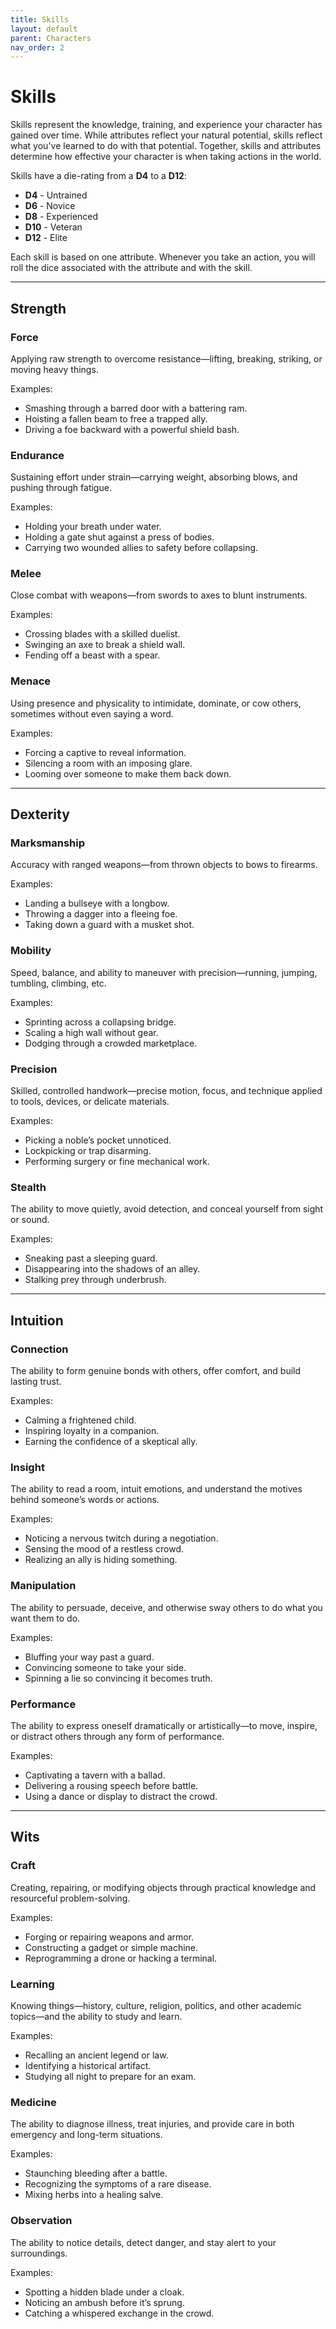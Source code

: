 ```yaml
---
title: Skills
layout: default
parent: Characters
nav_order: 2
---
```


# Skills
Skills represent the knowledge, training, and experience your character has gained over time. While attributes reflect your natural potential, skills reflect what you've learned to do with that potential. Together, skills and attributes determine how effective your character is when taking actions in the world.

Skills have a die-rating from a **D4** to a **D12**:
- **D4** - Untrained
- **D6** - Novice
- **D8** - Experienced
- **D10** - Veteran
- **D12** - Elite

Each skill is based on one attribute. Whenever you take an action, you will roll the dice associated with the attribute and with the skill.

---

## Strength

### Force
Applying raw strength to overcome resistance—lifting, breaking, striking, or moving heavy things.

Examples:
- Smashing through a barred door with a battering ram.
- Hoisting a fallen beam to free a trapped ally.
- Driving a foe backward with a powerful shield bash.

### Endurance
Sustaining effort under strain—carrying weight, absorbing blows, and pushing through fatigue.

Examples:
- Holding your breath under water.
- Holding a gate shut against a press of bodies.
- Carrying two wounded allies to safety before collapsing.

### Melee
Close combat with weapons—from swords to axes to blunt instruments.

Examples:
- Crossing blades with a skilled duelist.
- Swinging an axe to break a shield wall.
- Fending off a beast with a spear.

### Menace
Using presence and physicality to intimidate, dominate, or cow others, sometimes without even saying a word.

Examples:
- Forcing a captive to reveal information.
- Silencing a room with an imposing glare.
- Looming over someone to make them back down.

---

## Dexterity

### Marksmanship
Accuracy with ranged weapons—from thrown objects to bows to firearms.

Examples:
- Landing a bullseye with a longbow.
- Throwing a dagger into a fleeing foe.
- Taking down a guard with a musket shot.

### Mobility
Speed, balance, and ability to maneuver with precision—running, jumping, tumbling, climbing, etc.

Examples:
- Sprinting across a collapsing bridge.
- Scaling a high wall without gear.
- Dodging through a crowded marketplace.

### Precision
Skilled, controlled handwork—precise motion, focus, and technique applied to tools, devices, or delicate materials.

Examples:
- Picking a noble’s pocket unnoticed.
- Lockpicking or trap disarming.
- Performing surgery or fine mechanical work.

### Stealth
The ability to move quietly, avoid detection, and conceal yourself from sight or sound.

Examples:
- Sneaking past a sleeping guard.
- Disappearing into the shadows of an alley.
- Stalking prey through underbrush.

---

## Intuition

### Connection
The ability to form genuine bonds with others, offer comfort, and build lasting trust.

Examples:
- Calming a frightened child.
- Inspiring loyalty in a companion.
- Earning the confidence of a skeptical ally.

### Insight
The ability to read a room, intuit emotions, and understand the motives behind someone’s words or actions.

Examples:
- Noticing a nervous twitch during a negotiation.
- Sensing the mood of a restless crowd.
- Realizing an ally is hiding something.

### Manipulation
The ability to persuade, deceive, and otherwise sway others to do what you want them to do.

Examples:
- Bluffing your way past a guard.
- Convincing someone to take your side.
- Spinning a lie so convincing it becomes truth.

### Performance
The ability to express oneself dramatically or artistically—to move, inspire, or distract others through any form of performance.

Examples:
- Captivating a tavern with a ballad.
- Delivering a rousing speech before battle.
- Using a dance or display to distract the crowd.

---

## Wits

### Craft
Creating, repairing, or modifying objects through practical knowledge and resourceful problem-solving.

Examples:
- Forging or repairing weapons and armor.
- Constructing a gadget or simple machine.
- Reprogramming a drone or hacking a terminal.

### Learning
Knowing things—history, culture, religion, politics, and other academic topics—and the ability to study and learn.

Examples:
- Recalling an ancient legend or law.
- Identifying a historical artifact.
- Studying all night to prepare for an exam.

### Medicine
The ability to diagnose illness, treat injuries, and provide care in both emergency and long-term situations.

Examples:
- Staunching bleeding after a battle.
- Recognizing the symptoms of a rare disease.
- Mixing herbs into a healing salve.

### Observation
The ability to notice details, detect danger, and stay alert to your surroundings.

Examples:
- Spotting a hidden blade under a cloak.
- Noticing an ambush before it’s sprung.
- Catching a whispered exchange in the crowd.
